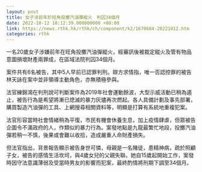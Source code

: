 ```yaml
---
layout: post
title: 女子涉前年於旺角投擲汽油彈縱火　判囚34個月
date: 2022-10-12 18:12:39.000000000 +08:00
link: https://news.rthk.hk/rthk/ch/component/k2/1670684-20221012.htm
categories: rthk
---
```


一名20歲女子涉嫌前年在旺角投擲汽油彈縱火，經審訊後被裁定縱火及管有物品意圖損壞財產兩罪成，在區域法院判囚34個月。

案件共有6名被告，其中5人早前已認罪判刑。辯方求情指，唯一否認控罪的被告林天詠在案中並非領導主動角色，亦無積極參與。

法官練錦鴻在判刑說可判斷案件為2019年社會運動餘波，大型示威活動已稍為遏止，被告行為是希望將漸已熄滅的暴力灰燼再次燃起。各人具備計劃及事先部署，購買製造汽油彈的工具、上網搜尋相關資料等，明顯是打算有系統地重複犯案。

法官形容當時社會情緒稍為平復，市民有機會休養生息，加上疫情肆虐，但眾被告企圖令不滿政府的人，作類似的暴力行為。案發地點是九龍最繁忙地段，投擲汽油彈若稍一不慎，後果或會難以收拾，造成嚴重人命財產損失。

但法官指出，背景報告顯示被告身世可憐，母親是一名賭徒，患精神病，疏於照顧子女，被告的感情生活坎坷，與4歲女兒的父親失聯。她自15歲起開始工作，案發時因守法意識薄弱及受當時男友的影響而犯案，最終酌情將刑期下調至34個月。
